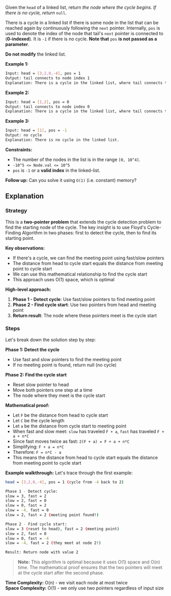 Given the `head` of a linked list, return *the node where the cycle begins. If there is no cycle, return* `null`.

There is a cycle in a linked list if there is some node in the list that can be reached again by continuously following the `next` pointer. Internally, `pos` is used to denote the index of the node that tail's `next` pointer is connected to (**0-indexed**). It is `-1` if there is no cycle. **Note that** `pos` **is not passed as a parameter**.

**Do not modify** the linked list.

**Example 1:**

```sh
Input: head = [3,2,0,-4], pos = 1
Output: tail connects to node index 1
Explanation: There is a cycle in the linked list, where tail connects to the second node.
```

**Example 2:**

```sh
Input: head = [1,2], pos = 0
Output: tail connects to node index 0
Explanation: There is a cycle in the linked list, where tail connects to the first node.
```

**Example 3:**

```sh
Input: head = [1], pos = -1
Output: no cycle
Explanation: There is no cycle in the linked list.
```

**Constraints:**
- The number of the nodes in the list is in the range `[0, 10^4]`.
- `-10^5 <= Node.val <= 10^5`
- `pos` is `-1` or a **valid index** in the linked-list.

**Follow up:** Can you solve it using `O(1)` (i.e. constant) memory?

## Explanation

### Strategy

This is a **two-pointer problem** that extends the cycle detection problem to find the starting node of the cycle. The key insight is to use Floyd's Cycle-Finding Algorithm in two phases: first to detect the cycle, then to find its starting point.

**Key observations:**
- If there's a cycle, we can find the meeting point using fast/slow pointers
- The distance from head to cycle start equals the distance from meeting point to cycle start
- We can use this mathematical relationship to find the cycle start
- This approach uses O(1) space, which is optimal

**High-level approach:**
1. **Phase 1 - Detect cycle**: Use fast/slow pointers to find meeting point
2. **Phase 2 - Find cycle start**: Use two pointers from head and meeting point
3. **Return result**: The node where these pointers meet is the cycle start

### Steps

Let's break down the solution step by step:

**Phase 1: Detect the cycle**
- Use fast and slow pointers to find the meeting point
- If no meeting point is found, return null (no cycle)

**Phase 2: Find the cycle start**
- Reset slow pointer to head
- Move both pointers one step at a time
- The node where they meet is the cycle start

**Mathematical proof:**
- Let `F` be the distance from head to cycle start
- Let `C` be the cycle length
- Let `a` be the distance from cycle start to meeting point
- When fast and slow meet: `slow` has traveled `F + a`, `fast` has traveled `F + a + n*C`
- Since fast moves twice as fast: `2(F + a) = F + a + n*C`
- Simplifying: `F + a = n*C`
- Therefore: `F = n*C - a`
- This means the distance from head to cycle start equals the distance from meeting point to cycle start

**Example walkthrough:**
Let's trace through the first example:

```sh
head = [3,2,0,-4], pos = 1 (cycle from -4 back to 2)

Phase 1 - Detect cycle:
slow = 3, fast = 2
slow = 2, fast = 0
slow = 0, fast = 2
slow = -4, fast = 0
slow = 2, fast = 2 (meeting point found!)

Phase 2 - Find cycle start:
slow = 3 (reset to head), fast = 2 (meeting point)
slow = 2, fast = 0
slow = 0, fast = -4
slow = -4, fast = 2 (they meet at node 2!)

Result: Return node with value 2
```

> **Note:** This algorithm is optimal because it uses O(1) space and O(n) time. The mathematical proof ensures that the two pointers will meet at the cycle start after the second phase.

**Time Complexity:** O(n) - we visit each node at most twice  
**Space Complexity:** O(1) - we only use two pointers regardless of input size 